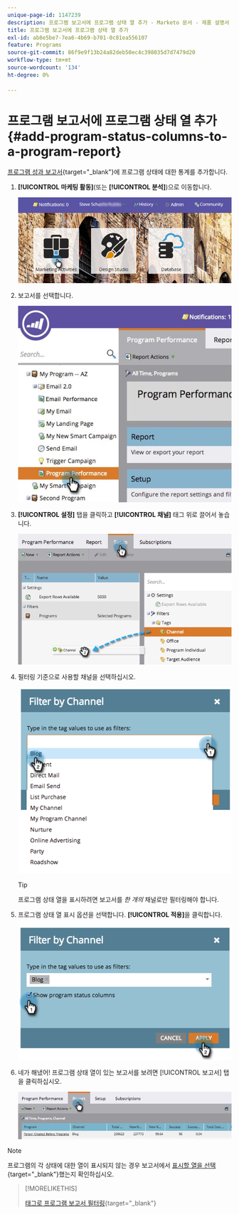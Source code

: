 ```yaml
---
unique-page-id: 1147239
description: 프로그램 보고서에 프로그램 상태 열 추가 - Marketo 문서 - 제품 설명서
title: 프로그램 보고서에 프로그램 상태 열 추가
exl-id: ab8e5be7-7ea6-4b69-b701-0c81ea556107
feature: Programs
source-git-commit: 86f9e9f13b24a82deb50ec4c398035d7d7479d20
workflow-type: tm+mt
source-wordcount: '134'
ht-degree: 0%

---
```


# 프로그램 보고서에 프로그램 상태 열 추가 {#add-program-status-columns-to-a-program-report}

[프로그램 성과 보고서](/help/marketo/product-docs/core-marketo-concepts/programs/program-performance-report/create-a-program-performance-report.md){target="_blank"}에 프로그램 상태에 대한 통계를 추가합니다.

1. **[!UICONTROL 마케팅 활동]**(또는 **[!UICONTROL 분석]**)으로 이동합니다.

   ![](assets/login-marketing-activities-2.png)

1. 보고서를 선택합니다.

   ![](assets/emailperformance.jpg)

1. **[!UICONTROL 설정]** 탭을 클릭하고 **[!UICONTROL 채널]** 태그 위로 끌어서 놓습니다.

   ![](assets/image2014-9-23-16-3a26-3a38.png)

1. 필터링 기준으로 사용할 채널을 선택하십시오.

   ![](assets/image2014-9-23-16-3a26-3a48.png)

   >[!TIP]
   >
   >프로그램 상태 열을 표시하려면 보고서를 _한 개의_ 채널로만 필터링해야 합니다.

1. 프로그램 상태 열 표시 옵션을 선택합니다. **[!UICONTROL 적용]**&#x200B;을 클릭합니다.

   ![](assets/image2014-9-23-16-3a26-3a53.png)

1. 네가 해냈어! 프로그램 상태 열이 있는 보고서를 보려면 [!UICONTROL 보고서] 탭을 클릭하십시오.

   ![](assets/programreport.jpg)

>[!NOTE]
>
>프로그램의 각 상태에 대한 열이 표시되지 않는 경우 보고서에서 [표시할 열을 선택](/help/marketo/product-docs/reporting/basic-reporting/editing-reports/select-report-columns.md){target="_blank"}했는지 확인하십시오.

>[!MORELIKETHIS]
>
>[태그로 프로그램 보고서 필터링](/help/marketo/product-docs/core-marketo-concepts/programs/program-performance-report/filter-a-program-report-by-tag.md){target="_blank"}
